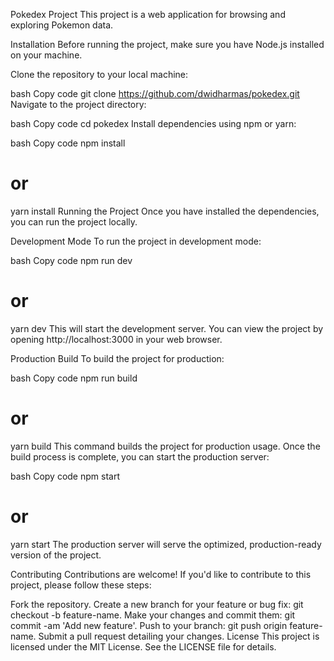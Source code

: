 Pokedex Project
This project is a web application for browsing and exploring Pokemon data.

Installation
Before running the project, make sure you have Node.js installed on your machine.

Clone the repository to your local machine:

bash
Copy code
git clone https://github.com/dwidharmas/pokedex.git
Navigate to the project directory:

bash
Copy code
cd pokedex
Install dependencies using npm or yarn:

bash
Copy code
npm install
# or
yarn install
Running the Project
Once you have installed the dependencies, you can run the project locally.

Development Mode
To run the project in development mode:

bash
Copy code
npm run dev
# or
yarn dev
This will start the development server. You can view the project by opening http://localhost:3000 in your web browser.

Production Build
To build the project for production:

bash
Copy code
npm run build
# or
yarn build
This command builds the project for production usage. Once the build process is complete, you can start the production server:

bash
Copy code
npm start
# or
yarn start
The production server will serve the optimized, production-ready version of the project.

Contributing
Contributions are welcome! If you'd like to contribute to this project, please follow these steps:

Fork the repository.
Create a new branch for your feature or bug fix: git checkout -b feature-name.
Make your changes and commit them: git commit -am 'Add new feature'.
Push to your branch: git push origin feature-name.
Submit a pull request detailing your changes.
License
This project is licensed under the MIT License. See the LICENSE file for details.